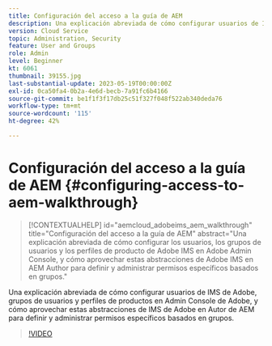 ```yaml
---
title: Configuración del acceso a la guía de AEM
description: Una explicación abreviada de cómo configurar usuarios de IMS de Adobe, grupos de usuarios y perfiles de productos en Admin Console de Adobe, y cómo aprovechar estas abstracciones de IMS de Adobe en Autor de AEM para definir y administrar permisos específicos basados en grupos.
version: Cloud Service
topic: Administration, Security
feature: User and Groups
role: Admin
level: Beginner
kt: 6061
thumbnail: 39155.jpg
last-substantial-update: 2023-05-19T00:00:00Z
exl-id: 0ca50fa4-0b2a-4e6d-becb-7a91fc6b4166
source-git-commit: be1f1f3f17db25c51f327f048f522ab340deda76
workflow-type: tm+mt
source-wordcount: '115'
ht-degree: 42%

---
```


# Configuración del acceso a la guía de AEM {#configuring-access-to-aem-walkthrough}

>[!CONTEXTUALHELP]
>id="aemcloud_adobeims_aem_walkthrough"
>title="Configuración del acceso a la guía de AEM"
>abstract="Una explicación abreviada de cómo configurar los usuarios, los grupos de usuarios y los perfiles de producto de Adobe IMS en Adobe Admin Console, y cómo aprovechar estas abstracciones de Adobe IMS en AEM Author para definir y administrar permisos específicos basados en grupos."

Una explicación abreviada de cómo configurar usuarios de IMS de Adobe, grupos de usuarios y perfiles de productos en Admin Console de Adobe, y cómo aprovechar estas abstracciones de IMS de Adobe en Autor de AEM para definir y administrar permisos específicos basados en grupos.

>[!VIDEO](https://video.tv.adobe.com/v/39155?quality=12&learn=on)
